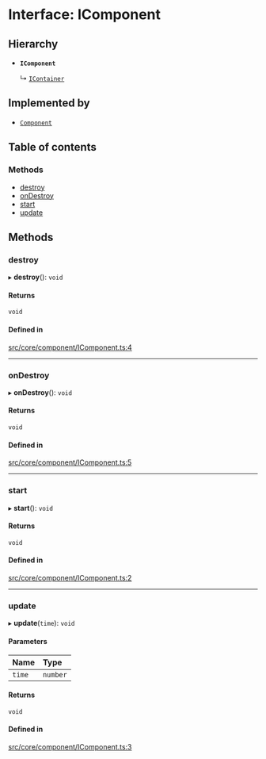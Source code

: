 # Interface: IComponent

## Hierarchy

- **`IComponent`**

  ↳ [`IContainer`](IContainer.md)

## Implemented by

- [`Component`](../classes/Component.md)

## Table of contents

### Methods

- [destroy](IComponent.md#destroy)
- [onDestroy](IComponent.md#ondestroy)
- [start](IComponent.md#start)
- [update](IComponent.md#update)

## Methods

### destroy

▸ **destroy**(): `void`

#### Returns

`void`

#### Defined in

[src/core/component/IComponent.ts:4](https://github.com/hxg2050/hxg/blob/2de6870/src/core/component/IComponent.ts#L4)

___

### onDestroy

▸ **onDestroy**(): `void`

#### Returns

`void`

#### Defined in

[src/core/component/IComponent.ts:5](https://github.com/hxg2050/hxg/blob/2de6870/src/core/component/IComponent.ts#L5)

___

### start

▸ **start**(): `void`

#### Returns

`void`

#### Defined in

[src/core/component/IComponent.ts:2](https://github.com/hxg2050/hxg/blob/2de6870/src/core/component/IComponent.ts#L2)

___

### update

▸ **update**(`time`): `void`

#### Parameters

| Name | Type |
| :------ | :------ |
| `time` | `number` |

#### Returns

`void`

#### Defined in

[src/core/component/IComponent.ts:3](https://github.com/hxg2050/hxg/blob/2de6870/src/core/component/IComponent.ts#L3)

